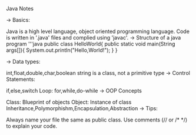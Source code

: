 Java Notes

-> Basics:

Java is a high level language, object oriented programming language.
Code is written in '.java' files and complied using 'javac'.
-> Structure of a java program '''java public class HelloWorld{ public static void main(String args[]){ System.out.println("Hello,World!"); } }

-> Data types:

int,float,double,char,boolean
string is a class, not a primitive type
-> Control Statements:

if,else,switch
Loop: for,while,do-while
-> OOP Concepts

Class: Blueprint of objects
Object: Instance of class
Inheritance,Polymorphishm,Encapsulation,Abstraction
-> Tips:

Always name your file the same as public class.
Use comments (// or /* */) to explain your code.

